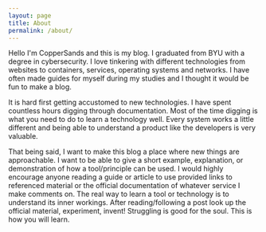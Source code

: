 ```yaml
---
layout: page
title: About
permalink: /about/
---
```

Hello I'm CopperSands and this is my blog. I graduated from BYU with a degree in cybersecurity. I love tinkering with
different technologies from websites to containers, services, operating systems and networks. I have often made guides
for myself during my studies and I thought it would be fun to make a blog. 

It is hard first getting accustomed to new technologies. I have spent countless hours digging through documentation.
Most of the time digging is what you need to do to learn a technology well. Every system works a little different
and being able to understand a product like the developers is very valuable. 

That being said, I want to make this blog a place where new things are approachable. I want to be able to give a
short example, explanation, or demonstration of how a tool/principle can be used. I would highly encourage anyone
reading a guide or article to use provided links to referenced material or the official documentation of whatever service 
I make comments on. The real way to learn a tool or technology is to understand its inner workings. After reading/following
a post look up the official material, experiment, invent! Struggling is good for the soul. This is how you will learn. 

